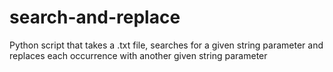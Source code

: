 # search-and-replace
Python script that takes a .txt file, searches for a given string parameter and replaces each occurrence with another given string parameter
